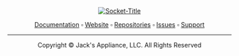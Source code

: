 <div align="center">

<a href="https://www.developer-corner.xyz/">![Socket-Title](https://raw.githubusercontent.com/DevCorner-Github/DevCorner-Website/main/docs/assets/Logo-Word.png)</a>

<A href="https://docs.developer-corner.xyz/">Documentation</a> ▫️ <a href="https://www.developer-corner.xyz/">Website</a> ▫️ <a href="https://github.com/orgs/DevCorner-Github/repositories">Repositories</a> ▫️ <a href="https://github.com/DevCorner-Github/.github/issues">Issues</a> ▫️ <a href="https://discord.me/developer-corner">Support</a>
<hr />
Copyright © Jack's Appliance, LLC. All Rights Reserved
</div>


